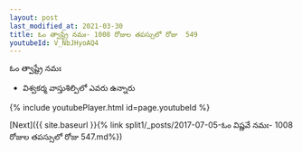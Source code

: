 ```yaml
---
layout: post
last_modified_at: 2021-03-30
title: ఓం త్వాష్ట్రే నమః- 1008 రోజుల తపస్సులో రోజు  549
youtubeId: V_NbJHyoAQ4
---
```

 
 
 ఓం త్వాష్ట్రే నమః  
 
 -  విశ్వకర్మ వాస్తుశిల్పిలో ఎవరు ఉన్నారు 
 
  
 
  
 
 
 
 
 
 


{% include youtubePlayer.html id=page.youtubeId %}
 
[Next]({{ site.baseurl }}{% link  split1/_posts/2017-07-05-ఓం విష్ణవే నమః- 1008 రోజుల తపస్సులో రోజు  547.md%})
 

